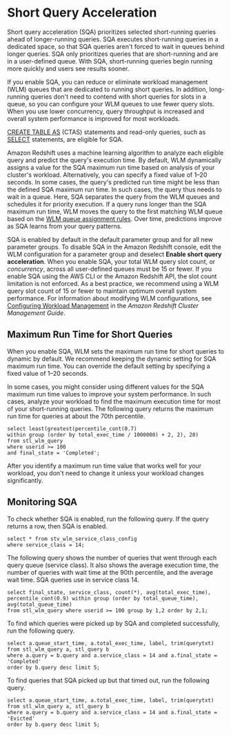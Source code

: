 # Short Query Acceleration<a name="wlm-short-query-acceleration"></a>

Short query acceleration \(SQA\) prioritizes selected short\-running queries ahead of longer\-running queries\. SQA executes short\-running queries in a dedicated space, so that SQA queries aren't forced to wait in queues behind longer queries\. SQA only prioritizes queries that are short\-running and are in a user\-defined queue\. With SQA, short\-running queries begin running more quickly and users see results sooner\. 

If you enable SQA, you can reduce or eliminate workload management \(WLM\) queues that are dedicated to running short queries\. In addition, long\-running queries don't need to contend with short queries for slots in a queue, so you can configure your WLM queues to use fewer query slots\. When you use lower concurrency, query throughput is increased and overall system performance is improved for most workloads\. 

 [CREATE TABLE AS](r_CREATE_TABLE_AS.md) \(CTAS\) statements and read\-only queries, such as [SELECT](r_SELECT_synopsis.md) statements, are eligible for SQA\.

Amazon Redshift uses a machine learning algorithm to analyze each eligible query and predict the query's execution time\. By default, WLM dynamically assigns a value for the SQA maximum run time based on analysis of your cluster's workload\. Alternatively, you can specify a fixed value of 1–20 seconds\. In some cases, the query's predicted run time might be less than the defined SQA maximum run time\. In such cases, the query thus needs to wait in a queue\. Here, SQA separates the query from the WLM queues and schedules it for priority execution\. If a query runs longer than the SQA maximum run time, WLM moves the query to the first matching WLM queue based on the [WLM queue assignment rules](cm-c-wlm-queue-assignment-rules.md)\. Over time, predictions improve as SQA learns from your query patterns\. 

SQA is enabled by default in the default parameter group and for all new parameter groups\. To disable SQA in the Amazon Redshift console, edit the WLM configuration for a parameter group and deselect **Enable short query acceleration**\.  When you enable SQA, your total WLM query slot count, or *concurrency*, across all user\-defined queues must be 15 or fewer\. If you enable SQA using the AWS CLI or the Amazon Redshift API, the slot count limitation is not enforced\. As a best practice, we recommend using a WLM query slot count of 15 or fewer to maintain optimum overall system performance\. For information about modifying WLM configurations, see [Configuring Workload Management](https://docs.aws.amazon.com/redshift/latest/mgmt/workload-mgmt-config.html) in the *Amazon Redshift Cluster Management Guide*\.

## Maximum Run Time for Short Queries<a name="wlm-sqa-max-run-time"></a>

When you enable SQA, WLM sets the maximum run time for short queries to dynamic by default\. We recommend keeping the dynamic setting for SQA maximum run time\. You can override the default setting by specifying a fixed value of 1–20 seconds\.

In some cases, you might consider using different values for the SQA maximum run time values to improve your system performance\. In such cases, analyze your workload to find the maximum execution time for most of your short\-running queries\. The following query returns the maximum run time for queries at about the 70th percentile\. 

```
select least(greatest(percentile_cont(0.7) 
within group (order by total_exec_time / 1000000) + 2, 2), 20) 
from stl_wlm_query 
where userid >= 100
and final_state = 'Completed';
```

After you identify a maximum run time value that works well for your workload, you don't need to change it unless your workload changes significantly\.

## Monitoring SQA<a name="wlm-monitoring-sqa"></a>

To check whether SQA is enabled, run the following query\. If the query returns a row, then SQA is enabled\.

```
select * from stv_wlm_service_class_config 
where service_class = 14;
```

The following query shows the number of queries that went through each query queue \(service class\)\. It also shows the average execution time, the number of queries with wait time at the 90th percentile, and the average wait time\. SQA queries use in service class 14\.

```
select final_state, service_class, count(*), avg(total_exec_time), 
percentile_cont(0.9) within group (order by total_queue_time), avg(total_queue_time) 
from stl_wlm_query where userid >= 100 group by 1,2 order by 2,1;
```

To find which queries were picked up by SQA and completed successfully, run the following query\.

```
select a.queue_start_time, a.total_exec_time, label, trim(querytxt) 
from stl_wlm_query a, stl_query b 
where a.query = b.query and a.service_class = 14 and a.final_state = 'Completed' 
order by b.query desc limit 5;
```

To find queries that SQA picked up but that timed out, run the following query\.

```
select a.queue_start_time, a.total_exec_time, label, trim(querytxt) 
from stl_wlm_query a, stl_query b 
where a.query = b.query and a.service_class = 14 and a.final_state = 'Evicted' 
order by b.query desc limit 5;
```